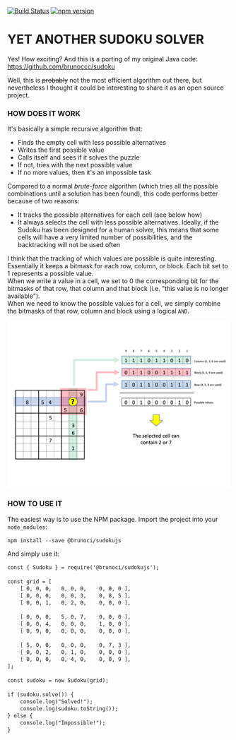 [![Build Status](https://travis-ci.com/brunoccc/sudokujs.svg?branch=master)](https://travis-ci.com/brunoccc/sudokujs)
[![npm version](https://badge.fury.io/js/%40brunoci%2Fsudokujs.svg)](https://badge.fury.io/js/%40brunoci%2Fsudokujs)

# YET ANOTHER SUDOKU SOLVER

Yes! How exciting? And this is a porting of my original Java code: https://github.com/brunoccc/sudoku

Well, this is ~~probably~~ not the most efficient algorithm out there, but nevertheless I thought it could be interesting to share it as an open source project.

### HOW DOES IT WORK

It's basically a simple recursive algorithm that:

* Finds the empty cell with less possible alternatives
* Writes the first possible value
* Calls itself and sees if it solves the puzzle
* If not, tries with the next possible value
* If no more values, then it's an impossible task

Compared to a normal _brute-force_ algorithm (which tries all the possible combinations until a solution has been found), this code performs better because of two reasons:

* It tracks the possible alternatives for each cell (see below how)
* It always selects the cell with less possible alternatives. Ideally, if the Sudoku has been designed for a human solver, this means that some cells will have a very limited number of possibilities, and the backtracking will not be used often

I think that the tracking of which values are possible is quite interesting. Essentially it keeps a bitmask for each row, column, or block. Each bit set to 1 represents a possible value.  
When we write a value in a cell, we set to 0 the corresponding bit for the bitmasks of that row, that column and that block (i.e. "this value is no longer available").  
When we need to know the possible values for a cell, we simply combine the bitmasks of that row, column and block using a logical `AND`.

![Alternative values and bitmasks](doc/brunoccc-sudoku-1.png?raw=true "Bitmasks")

### HOW TO USE IT

The easiest way is to use the NPM package. Import the project into your `node_modules`:

```
npm install --save @brunoci/sudokujs
```

And simply use it:

```
const { Sudoku } = require('@brunoci/sudokujs');

const grid = [
    [ 0, 0, 0,   0, 0, 0,    0, 0, 0 ],
    [ 0, 0, 0,   0, 0, 3,    0, 8, 5 ],
    [ 0, 0, 1,   0, 2, 0,    0, 0, 0 ],

    [ 0, 0, 0,   5, 0, 7,    0, 0, 0 ],
    [ 0, 0, 4,   0, 0, 0,    1, 0, 0 ],
    [ 0, 9, 0,   0, 0, 0,    0, 0, 0 ],

    [ 5, 0, 0,   0, 0, 0,    0, 7, 3 ],
    [ 0, 0, 2,   0, 1, 0,    0, 0, 0 ],
    [ 0, 0, 0,   0, 4, 0,    0, 0, 9 ],
];

const sudoku = new Sudoku(grid);

if (sudoku.solve()) {
    console.log("Solved!");
    console.log(sudoku.toString());
} else {
    console.log("Impossible!");
}

```




